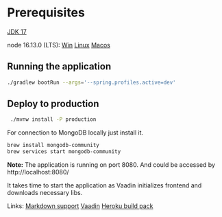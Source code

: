# Prerequisites
[JDK 17](https://jdk.java.net/17/)

node 16.13.0 (LTS): [Win](https://nodejs.org/dist/v16.13.0/node-v16.13.0-x86.msi)
[Linux](https://nodejs.org/dist/v16.13.0/node-v16.13.0.tar.gz)
[Macos](https://nodejs.org/dist/v16.13.0/node-v16.13.0.pkg)

## Running the application
```bash
./gradlew bootRun --args='--spring.profiles.active=dev'
```

## Deploy to production
```bash
 ./mvnw install -P production     
```

For connection to MongoDB locally just install it.
```bash
brew install mongodb-community
brew services start mongodb-community
```

**Note:** The application is running on port 8080. And could be accessed by http://localhost:8080/

It takes time to start the application as Vaadin initializes frontend and downloads necessary libs.

Links:
[Markdown support](https://github.com/rjeschke/txtmark)
[Vaadin](https://vaadin.com/)
[Heroku build pack](https://github.com/heroku/heroku-buildpack-java#customize-maven)
